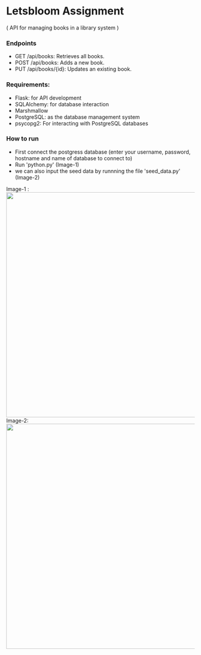 # Letsbloom Assignment
( API for managing books in a library system )

<h3>Endpoints</h3>

- GET /api/books: Retrieves all books.
- POST /api/books: Adds a new book.
- PUT /api/books/{id}: Updates an existing book.

<h3>Requirements:</h3>

- Flask: for API development
- SQLAlchemy: for database interaction 
- Marshmallow
- PostgreSQL: as the database management system 
- psycopg2: For interacting with PostgreSQL databases

<h3>How to run</h3>

- First connect the postgress database (enter your username, password, hostname and name of database to connect to)
- Run 'python.py' (Image-1)
- we can also input the seed data by runnning the file 'seed_data.py' (Image-2)

Image-1 : 
<br>
<img src="https://github.com/Vineet-Jakhar/letsbloom-assignment/blob/main/Image-1.png" width="600"/>
<br>
Image-2:
<br>
<img src="https://github.com/Vineet-Jakhar/letsbloom-assignment/blob/main/Image-2.png" width="600"/>
